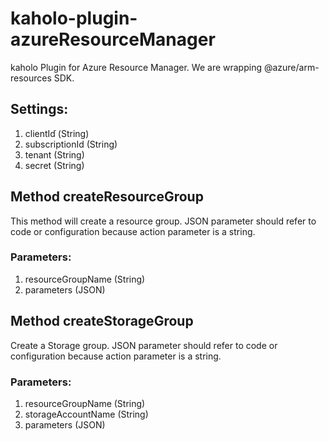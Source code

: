 # kaholo-plugin-azureResourceManager
kaholo Plugin for Azure Resource Manager. We are wrapping @azure/arm-resources SDK.

## Settings:
1) clientIdֿ (String)
2) subscriptionId (String)
3) tenant (String)
4) secret (String)
## Method createResourceGroup
This method will create a resource group.
JSON parameter should refer to code or configuration because action parameter is a string.

### Parameters:
1) resourceGroupName (String)
2) parameters (JSON)

## Method createStorageGroup
Create a Storage group.
JSON parameter should refer to code or configuration because action parameter is a string.

### Parameters:
1) resourceGroupName (String)
2) storageAccountName (String)
3) parameters (JSON)
